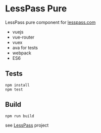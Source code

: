 # LessPass Pure

LessPass pure component for [lesspass.com](https://lesspass.com)


 - vuejs
 - vue-router
 - vuex
 - ava for tests
 - webpack
 - ES6


## Tests

    npm install
    npm test

## Build

    npm run build

see [LessPass](https://github.com/lesspass/lesspass) project
